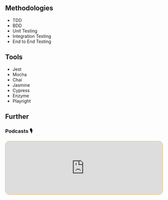 ## Methodologies

- TDD
- BDD
- Unit Testing
- Integration Testing
- End to End Testing

## Tools

- Jest
- Mocha
- Chai
- Jasmine
- Cypress
- Enzyme
- Playright

## Further

### Podcasts 🎙

<iframe style='margin-bottom: .5rem; display: block; height: 170px; width: 100%; border: 1px solid #edae49; border-radius: .75rem; box-sizing: content-box' src='https://podverse.fm/embed/player?episodeId=cIJzdQmqnW1' title='Podverse Embed Player' class='pv-embed-player'>CodeNewbie - Why do I need to test my code? (Jonas Nicklas)</iframe>
